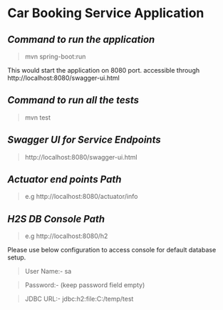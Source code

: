 # Car Booking Service Application


*Command to run the application*
-----------------------------------------------------------
>mvn spring-boot:run

This would start the application on 8080 port. accessible through http://localhost:8080/swagger-ui.html


*Command to run all the tests*
-----------------------------------------------------------
>mvn test

*Swagger UI for Service Endpoints*
-----------------------------------------------------------
>http://localhost:8080/swagger-ui.html


*Actuator end points Path*
-----------------------------------------------------------
>e.g http://localhost:8080/actuator/info

*H2S DB Console Path*
-----------------------------------------------------------
>e.g http://localhost:8080/h2

Please use below configuration to access console for default database setup.

>User Name:-  sa

>Password:-         (keep password field empty) 	 

>JDBC URL:-  jdbc:h2:file:C:/temp/test




